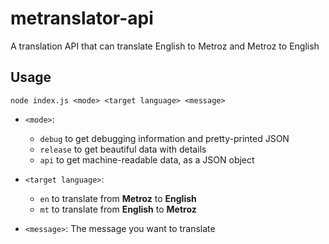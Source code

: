 # metranslator-api

A translation API that can translate English to Metroz and Metroz to English

## Usage
```plaintext
node index.js <mode> <target language> <message>
```

* `<mode>`:
  * `debug`   to get debugging information and pretty-printed JSON
  * `release` to get beautiful data with details
  * `api`     to get machine-readable data, as a JSON object

* `<target language>`:
  * `en`      to translate from **Metroz**  to **English**
  * `mt`      to translate from **English** to **Metroz**

* `<message>`: The message you want to translate